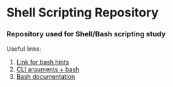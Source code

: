 #  Shell Scripting Repository

###  Repository used for Shell/Bash scripting study
Useful links:

1. [Link for bash hints](https://devhints.io/bash)
2. [CLI arguments + bash](https://www.baeldung.com/linux/use-command-line-arguments-in-bash-script)
3. [Bash documentation](https://www.gnu.org/savannah-checkouts/gnu/bash/manual/bash.html)